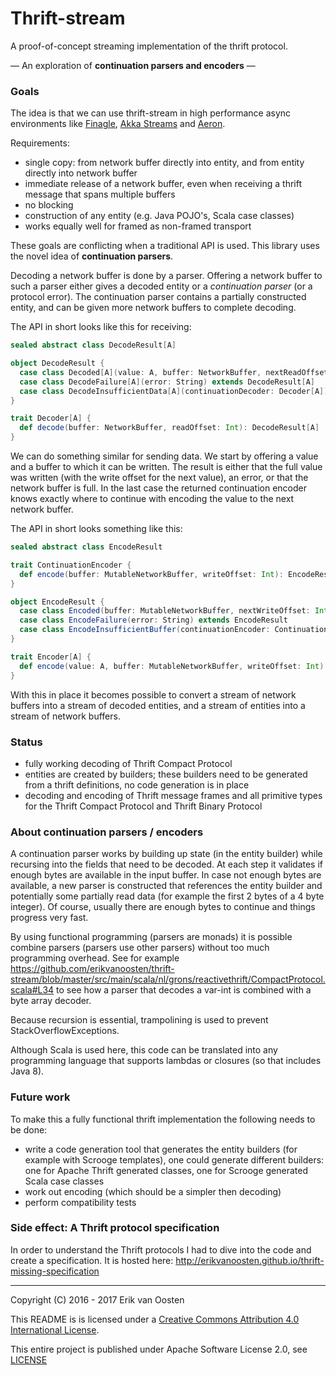 Thrift-stream
===============

A proof-of-concept streaming implementation of the thrift protocol.

— An exploration of **continuation parsers and encoders** —

### Goals

The idea is that we can use thrift-stream in high performance async environments like
[Finagle](https://twitter.github.io/finagle/), [Akka Streams](https://akka.io/docs) and
[Aeron](https://github.com/real-logic/aeron).

Requirements:

* single copy: from network buffer directly into entity, and from entity directly into network buffer
* immediate release of a network buffer, even when receiving a thrift message that spans multiple buffers
* no blocking
* construction of any entity (e.g. Java POJO's, Scala case classes)
* works equally well for framed as non-framed transport

These goals are conflicting when a traditional API is used. This library uses the novel idea of **continuation parsers**.

Decoding a network buffer is done by a parser. Offering a network buffer to such a parser either gives a decoded
entity or a _continuation parser_ (or a protocol error). The continuation parser contains a partially constructed
entity, and can be given more network buffers to complete decoding.

The API in short looks like this for receiving:

```scala
sealed abstract class DecodeResult[A]

object DecodeResult {
  case class Decoded[A](value: A, buffer: NetworkBuffer, nextReadOffset: Int) extends DecodeResult[A]
  case class DecodeFailure[A](error: String) extends DecodeResult[A]
  case class DecodeInsufficientData[A](continuationDecoder: Decoder[A]) extends DecodeResult[A]
}

trait Decoder[A] {
  def decode(buffer: NetworkBuffer, readOffset: Int): DecodeResult[A]
}
```

We can do something similar for sending data. We start by offering a value and a buffer to which it can be written. The
result is either that the full value was written (with the write offset for the next value), an error, or that the
network buffer is full. In the last case the returned continuation encoder knows exactly where to continue with encoding
the value to the next network buffer.

The API in short looks something like this:

```scala
sealed abstract class EncodeResult

trait ContinuationEncoder {
  def encode(buffer: MutableNetworkBuffer, writeOffset: Int): EncodeResult
}

object EncodeResult {
  case class Encoded(buffer: MutableNetworkBuffer, nextWriteOffset: Int) extends EncodeResult
  case class EncodeFailure(error: String) extends EncodeResult
  case class EncodeInsufficientBuffer(continuationEncoder: ContinuationEncoder) extends EncodeResult
}

trait Encoder[A] {
  def encode(value: A, buffer: MutableNetworkBuffer, writeOffset: Int): EncodeResult
}
```

With this in place it becomes possible to convert a stream of network buffers into a stream of decoded entities,
and a stream of entities into a stream of network buffers.

### Status

* fully working decoding of Thrift Compact Protocol
* entities are created by builders; these builders need to be generated from a thrift definitions, no code generation
  is in place
* decoding and encoding of Thrift message frames and all primitive types for the Thrift Compact Protocol and
  Thrift Binary Protocol

### About continuation parsers / encoders

A continuation parser works by building up state (in the entity builder) while recursing into the fields that need
to be decoded. At each step it validates if enough bytes are available in the input buffer. In case not enough bytes
are available, a new parser is constructed that references the entity builder and potentially some partially read data
(for example the first 2 bytes of a 4 byte integer). Of course, usually there are enough bytes to continue and things
progress very fast.

By using functional programming (parsers are monads) it is possible combine parsers (parsers use other parsers) without
too much programming overhead. See for example
https://github.com/erikvanoosten/thrift-stream/blob/master/src/main/scala/nl/grons/reactivethrift/CompactProtocol.scala#L34
to see how a parser that decodes a var-int is combined with a byte array decoder.

Because recursion is essential, trampolining is used to prevent StackOverflowExceptions.

Although Scala is used here, this code can be translated into any programming language that supports lambdas or closures
(so that includes Java 8).

### Future work

To make this a fully functional thrift implementation the following needs to be done:

* write a code generation tool that generates the entity builders (for example with Scrooge templates), one could
  generate different builders: one for Apache Thrift generated classes, one for Scrooge generated Scala case classes
* work out encoding (which should be a simpler then decoding)
* perform compatibility tests

### Side effect: A Thrift protocol specification

In order to understand the Thrift protocols I had to dive into the code and create a specification. It is hosted here:
http://erikvanoosten.github.io/thrift-missing-specification


----

Copyright (C) 2016 - 2017 Erik van Oosten

This README is is licensed under a <a rel="license" href="http://creativecommons.org/licenses/by/4.0/">Creative Commons Attribution 4.0 International License</a>.

This entire project is published under Apache Software License 2.0, see [LICENSE](LICENSE)
